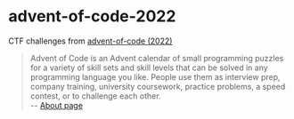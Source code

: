 # advent-of-code-2022

CTF challenges from [advent-of-code (2022)](https://adventofcode.com/2022)

> Advent of Code is an Advent calendar of small programming puzzles for a variety of skill sets and skill levels that can be solved in any programming language you like. People use them as interview prep, company training, university coursework, practice problems, a speed contest, or to challenge each other.  
> -- [About page](https://adventofcode.com/2022/about)
